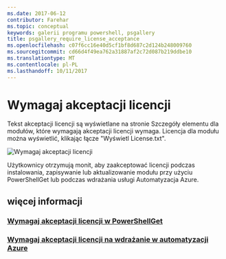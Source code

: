 ```yaml
---
ms.date: 2017-06-12
contributor: Farehar
ms.topic: conceptual
keywords: galerii programu powershell, psgallery
title: psgallery_require_license_acceptance
ms.openlocfilehash: c07f6cc16e40d5cf1bf8d687c2d124b248009760
ms.sourcegitcommit: cd66d4f49ea762a31887af2c72d087b219ddbe10
ms.translationtype: MT
ms.contentlocale: pl-PL
ms.lasthandoff: 10/11/2017
---
```

<a name="require-license-acceptance"></a>Wymagaj akceptacji licencji
===========================

Tekst akceptacji licencji są wyświetlane na stronie Szczegóły elementu dla modułów, które wymagają akceptacji licencji wymaga. Licencja dla modułu można wyświetlić, klikając łącze "Wyświetl License.txt".

![Wymagaj akceptacji licencji](Images/RequireLicenseAcceptance.png)

Użytkownicy otrzymują monit, aby zaakceptować licencji podczas instalowania, zapisywanie lub aktualizowanie modułu przy użyciu PowerShellGet lub podczas wdrażania usługi Automatyzacja Azure. 

## <a name="more-details"></a>więcej informacji
### <a name="require-license-acceptance-in-powershellgetpsgetmodulerequirelicenseacceptancemd"></a>[Wymagaj akceptacji licencji w PowerShellGet](../psget/module/RequireLicenseAcceptance.md)
### <a name="require-license-acceptance-on-deploy-to-azure-automationpsgallerydeploytoazureautomationrequirelicenseacceptancemd"></a>[Wymagaj akceptacji licencji na wdrażanie w automatyzacji Azure](psgallery_deploy_to_azure_automation_requireLicenseAcceptance.md)